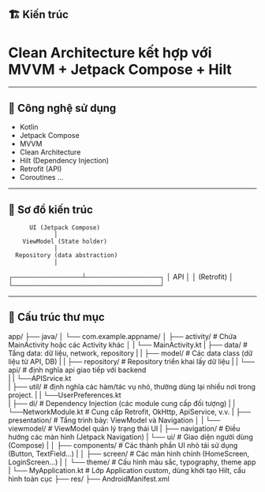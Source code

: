 ## 🏗️ Kiến trúc
# Clean Architecture kết hợp với MVVM + Jetpack Compose + Hilt

---

## 🔧 Công nghệ sử dụng

-  Kotlin
-  Jetpack Compose
-  MVVM
-  Clean Architecture
-  Hilt (Dependency Injection)
-  Retrofit (API)
-  Coroutines
...
  
---

## 🧭 Sơ đồ kiến trúc

          UI (Jetpack Compose)
                 │
        ViewModel (State holder)
                 │
      Repository (data abstraction)
                 │
  ┌──────────────┴───────────────┐
  │ API │
  │ (Retrofit) │
  └──────────────────────────────┘
  
---

## 🧱 Cấu trúc thư mục
app/
├── java/
│   └── com.example.appname/
│       ├── activity/                        # Chứa MainActivity hoặc các Activity khác
│       |   └──  MainActivity.kt
|       ├── data/                           # Tầng data: dữ liệu, network, repository
|       |   ├── model/                      # Các data class (dữ liệu từ API, DB)
|       |   ├── repository/                 # Repository triển khai lấy dữ liệu
|       |   └── api/                        # định nghĩa api giao tiếp với backend      
|       |        └──APISrvice.kt      
|       ├── util/                           # định nghĩa các hàm/tác vụ nhỏ, thường dùng lại nhiều nơi trong project.
|       |   └──UserPreferences.kt    
|       ├── di/                             # Dependency Injection (các module cung cấp đối tượng)
|       |   └──NetworkModule.kt          # Cung cấp Retrofit, OkHttp, ApiService, v.v.
|       ├── presentation/                   # Tầng trình bày: ViewModel và Navigation
│       |  └── viewmodel/                  # ViewModel quản lý trạng thái UI
|       ├── navigation/                 # Điều hướng các màn hình (Jetpack Navigation)
|       └── ui/                             # Giao diện người dùng (Compose)
|       │   ├── components/                 # Các thành phần UI nhỏ tái sử dụng (Button, TextField...)
|       │   ├── screen/                     # Các màn hình chính (HomeScreen, LoginScreen...)
|       │   └── theme/                      # Cấu hình màu sắc, typography, theme app
|       └── MyApplication.kt               # Lớp Application custom, dùng khởi tạo Hilt, cấu hình toàn cục
├── res/
├── AndroidManifest.xml


